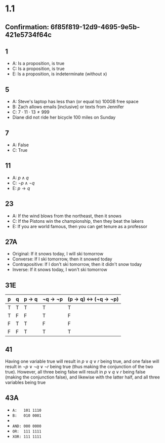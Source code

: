 # 1.1
## Confirmation:  6f85f819-12d9-4695-9e5b-421e5734f64c
## 1
- A: Is a proposition, is true
- C: Is a proposition, is true
- E: Is a proposition, is indeterminate (without x)
## 5
- A: Steve's laptop has less than (or equal to) 100GB free space
- B: Zach allows emails [inclusive] or texts from Jennifer
- C: $7\cdot 11\cdot 13\ne 999$
- Diane did not ride her bicycle 100 miles on Sunday
## 7
- A: False
- C: True
## 11
- A: $p \wedge q$
- C: $\neg p \wedge \neg q$
- E: $p \to q$
## 23
- A: If the wind blows from the northeast, then it snows
- C: If the Pistons win the championship, then they beat the lakers
- E: If you are world famous, then you can get tenure as a professor
## 27A
- Original: If it snows today, I will ski tomorrow
- Converse: If I ski tomorrow, then it snowed today
- Contrapositive: If I don't ski tomorrow, then it didn't snow today
- Inverse: If it snows today, I won't ski tomorrow
## 31E

|p|q|p → q|¬q → ¬p|(p → q) ↔ (¬q → ¬p)
|---|---|---|---|---|
|T|T|T|T|T|
|T|F|F|T|F|
|F|T|T|F|F|
|F|F|T|T|T|
## 41
Having one variable true will result in $p\vee q\vee r$ being true, and one false will result in $\neg p\vee \neg q\vee \neg r$ being true (thus making the conjunction of the two true). However, all three being false will result in $p\vee q\vee r$ being false (making the conjunction false), and likewise with the latter half, and all three variables being true
## 43A
- `A:   101 1110`
- `B:   010 0001`
- 
- `AND: 000 0000`
- `OR:  111 1111`
- `XOR: 111 1111`